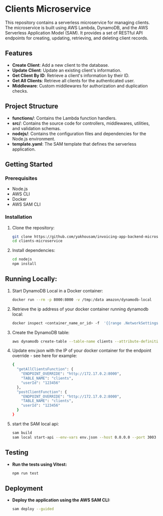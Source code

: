 # Clients Microservice

This repository contains a serverless microservice for managing clients. The microservice is built using AWS Lambda, DynamoDB, and the AWS Serverless Application Model (SAM). It provides a set of RESTful API endpoints for creating, updating, retrieving, and deleting client records.

## Features

- **Create Client**: Add a new client to the database.
- **Update Client**: Update an existing client's information.
- **Get Client By ID**: Retrieve a client's information by their ID.
- **Get All Clients**: Retrieve all clients for the authenticated user.
- **Middleware**: Custom middlewares for authorization and duplication checks.

## Project Structure


- **functions/**: Contains the Lambda function handlers.
- **src/**: Contains the source code for controllers, middlewares, utilities, and validation schemas.
- **nodejs/**: Contains the configuration files and dependencies for the Node.js environment.
- **template.yaml**: The SAM template that defines the serverless application.

## Getting Started

### Prerequisites

- Node.js
- AWS CLI
- Docker
- AWS SAM CLI

### Installation

1. Clone the repository:
   ```sh
   git clone https://github.com/yakhousam/invoicing-app-backend-microservices-clients.git 
   cd clients-microservice
   ```

2. Install dependencies:
    ```sh
    cd nodejs
    npm install
    ```

## Running Locally:

1. Start DynamoDB Local in a Docker container:

    ```sh
    docker run --rm -p 8000:8000 -v /tmp:/data amazon/dynamodb-local
   ```

2. Retrieve the ip address of your docker container running dynamodb local:

      ```sh
      docker inspect <container_name_or_id> -f  '{{range .NetworkSettings.Networks}}{{.IPAddress}}{{end}}' 
    ```

3. Create the DynamoDB table: 
      ```sh
      aws dynamodb create-table --table-name clients --attribute-definitions AttributeName=userId,AttributeType=S AttributeName=clientId,AttributeType=S AttributeName=clientName,AttributeType=S AttributeName=email,AttributeType=S --key-schema AttributeName=userId,KeyType=HASH AttributeName=clientId,KeyType=RANGE --local-secondary-indexes "[{\"IndexName\": \"clientNameIndex\",\"KeySchema\": [{\"AttributeName\": \"userId\", \"KeyType\": \"HASH\"},{\"AttributeName\": \"clientName\", \"KeyType\": \"RANGE\"}],\"Projection\": {\"ProjectionType\": \"ALL\"}},{\"IndexName\": \"emailIndex\",\"KeySchema\": [{\"AttributeName\": \"userId\", \"KeyType\": \"HASH\"},{\"AttributeName\": \"email\", \"KeyType\": \"RANGE\"}],\"Projection\": {\"ProjectionType\": \"ALL\"}}]" --billing-mode PAY_PER_REQUEST --endpoint-url http://localhost:8000
      ```

4. Update env.json with the IP of your docker container for the endpoint override - see here for example:
      ```sh
      {
        "getAllClientsFunction": {
          "ENDPOINT_OVERRIDE": "http://172.17.0.2:8000",
          "TABLE_NAME": "clients",
          "userId": "123456"
        },
        "postClientFunction": {
          "ENDPOINT_OVERRIDE": "http://172.17.0.2:8000",
          "TABLE_NAME": "clients",
          "userId": "123456"
        }
      }
      ```
5. start the SAM local api:
      ```sh
      sam build
      sam local start-api --env-vars env.json --host 0.0.0.0 --port 3003 --debug
      ```
## Testing

* **Run the tests using Vitest:**

  ```sh
  npm run test
  ```
## Deployment

* **Deploy the application using the AWS SAM CLI:**

  ```sh
  sam deploy --guided
  ```